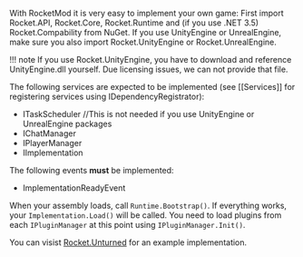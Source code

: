 With RocketMod it is very easy to implement your own game:
First import Rocket.API, Rocket.Core, Rocket.Runtime and (if you use .NET 3.5) Rocket.Compability from NuGet.
If you use UnityEngine or UnrealEngine, make sure you also import Rocket.UnityEngine or Rocket.UnrealEngine.

!!! note
    If you use Rocket.UnityEngine, you have to download and reference UnityEngine.dll yourself. Due licensing issues, we can not provide that file.

The following services are expected to be implemented (see [[Services]] for registering services using IDependencyRegistrator):
* ITaskScheduler //This is not needed if you use UnityEngine or UnrealEngine packages
* IChatManager
* IPlayerManager
* IImplementation

The following events **must** be implemented:
* ImplementationReadyEvent

When your assembly loads, call `Runtime.Bootstrap()`. If everything works, your `Implementation.Load()` will be called.
You need to load plugins from each `IPluginManager` at this point using `IPluginManager.Init()`.

You can visist [Rocket.Unturned](https://github.com/RocketMod/Rocket.Unturned) for an example implementation.
